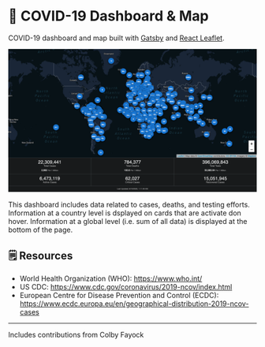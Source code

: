 # 🦠 COVID-19 Dashboard & Map

COVID-19 dashboard and map built with [Gatsby](https://www.gatsbyjs.org/) and [React Leaflet](https://react-leaflet.js.org).

![COVID Map](src/assets/images/preview.png)

This dashboard includes data related to cases, deaths, and testing efforts. Information at a country level is dsplayed on cards that are activate don hover. Information at a global level (i.e. sum of all data) is displayed at the bottom of the page.

## 🗒️ Resources

-   World Health Organization (WHO): https://www.who.int/
-   US CDC: https://www.cdc.gov/coronavirus/2019-ncov/index.html
-   European Centre for Disease Prevention and Control (ECDC): https://www.ecdc.europa.eu/en/geographical-distribution-2019-ncov-cases

---

Includes contributions from Colby Fayock
